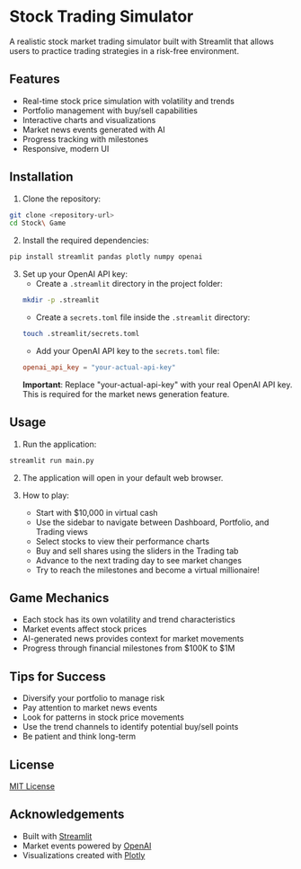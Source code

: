 

# Stock Trading Simulator

A realistic stock market trading simulator built with Streamlit that allows users to practice trading strategies in a risk-free environment.

## Features

- Real-time stock price simulation with volatility and trends
- Portfolio management with buy/sell capabilities
- Interactive charts and visualizations
- Market news events generated with AI
- Progress tracking with milestones
- Responsive, modern UI

## Installation

1. Clone the repository:
```bash
git clone <repository-url>
cd Stock\ Game
```

2. Install the required dependencies:
```bash
pip install streamlit pandas plotly numpy openai
```

3. Set up your OpenAI API key:
   - Create a `.streamlit` directory in the project folder:
   ```bash
   mkdir -p .streamlit
   ```
   - Create a `secrets.toml` file inside the `.streamlit` directory:
   ```bash
   touch .streamlit/secrets.toml
   ```
   - Add your OpenAI API key to the `secrets.toml` file:
   ```toml
   openai_api_key = "your-actual-api-key"
   ```
   **Important**: Replace "your-actual-api-key" with your real OpenAI API key. This is required for the market news generation feature.

## Usage

1. Run the application:
```bash
streamlit run main.py
```

2. The application will open in your default web browser.

3. How to play:
   - Start with $10,000 in virtual cash
   - Use the sidebar to navigate between Dashboard, Portfolio, and Trading views
   - Select stocks to view their performance charts
   - Buy and sell shares using the sliders in the Trading tab
   - Advance to the next trading day to see market changes
   - Try to reach the milestones and become a virtual millionaire!

## Game Mechanics

- Each stock has its own volatility and trend characteristics
- Market events affect stock prices
- AI-generated news provides context for market movements
- Progress through financial milestones from $100K to $1M

## Tips for Success

- Diversify your portfolio to manage risk
- Pay attention to market news events
- Look for patterns in stock price movements
- Use the trend channels to identify potential buy/sell points
- Be patient and think long-term

## License

[MIT License](LICENSE)

## Acknowledgements

- Built with [Streamlit](https://streamlit.io/)
- Market events powered by [OpenAI](https://openai.com/)
- Visualizations created with [Plotly](https://plotly.com/)
```
